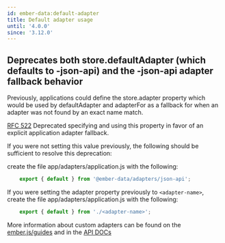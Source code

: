 ```yaml
---
id: ember-data:default-adapter
title: Default adapter usage
until: '4.0.0'
since: '3.12.0'
---
```

## Deprecates both store.defaultAdapter (which defaults to -json-api) and the -json-api adapter fallback behavior

Previously, applications could define the store.adapter property which would be used by defaultAdapter and adapterFor as a fallback for when an adapter was not found by an exact name match.

[RFC 522](https://github.com/emberjs/rfcs/pull/522) Deprecated specifying and using this property in favor of an explicit application adapter fallback.

If you were not setting this value previously, the following should be sufficient to resolve this deprecation:

create the file app/adapters/application.js with the following:

```js
    export { default } from '@ember-data/adapters/json-api';
```


If you were setting the adapter property previously to `<adapter-name>`, create the file app/adapters/application.js with the following:

```js
    export { default } from './<adapter-name>';
```


 More information about custom adapters can be found on the [ember.js/guides](https://guides.emberjs.com/release/models/customizing-adapters/) and in the [API DOCs](https://api.emberjs.com/ember-data/release/modules/@ember-data%2Fadapter)
